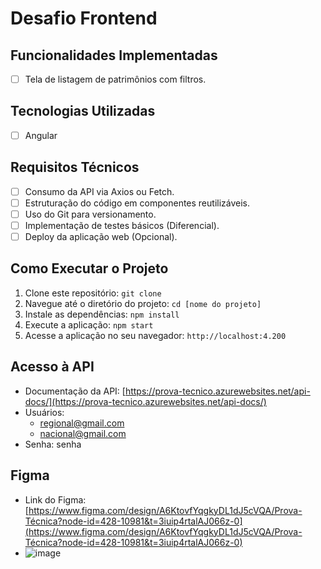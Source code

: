 
# Desafio Frontend

## Funcionalidades Implementadas

-   [ ] Tela de listagem de patrimônios com filtros.

## Tecnologias Utilizadas

-   [ ] Angular

## Requisitos Técnicos

-   [ ] Consumo da API via Axios ou Fetch.
-   [ ] Estruturação do código em componentes reutilizáveis.
-   [ ] Uso do Git para versionamento.
-   [ ] Implementação de testes básicos (Diferencial).
-   [ ] Deploy da aplicação web (Opcional).

## Como Executar o Projeto

1.  Clone este repositório: `git clone`
2.  Navegue até o diretório do projeto: `cd [nome do projeto]`
3.  Instale as dependências: `npm install`
4.  Execute a aplicação: `npm start` 
5.  Acesse a aplicação no seu navegador: `http://localhost:4.200`

## Acesso à API

-   Documentação da API: [https://prova-tecnico.azurewebsites.net/api-docs/](https://prova-tecnico.azurewebsites.net/api-docs/)
-   Usuários:
    -   regional@gmail.com
    -   nacional@gmail.com
-   Senha: senha

## Figma

-   Link do Figma: [https://www.figma.com/design/A6KtovfYqgkyDL1dJ5cVQA/Prova-Técnica?node-id=428-10981&t=3iuip4rtalAJ066z-0](https://www.figma.com/design/A6KtovfYqgkyDL1dJ5cVQA/Prova-Técnica?node-id=428-10981&t=3iuip4rtalAJ066z-0)
-   ![image](https://github.com/user-attachments/assets/dea4dfac-5dd9-47d0-875c-1748bdfd6bc5)


